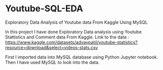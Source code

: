 # Youtube-SQL-EDA
Exploratory Data Analysis of Youtube data From Kaggle Using MySQL

In this project I have done Exploratory Data analysis using Youtube Stattistics and Comment data From Kaggle.
Link to the data : https://www.kaggle.com/datasets/advaypatil/youtube-statistics?resource=download&select=videos-stats.csv

First I imported data into MySQL database using Python Jupyter notebook. Then I have used MySQL to look into the data. 
